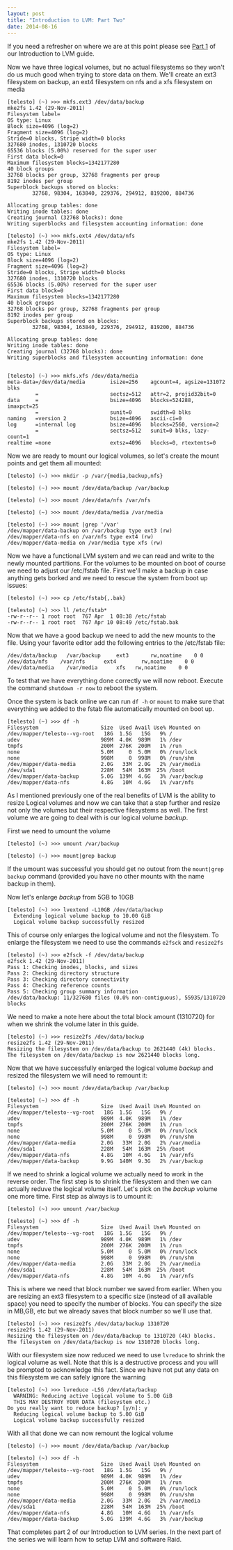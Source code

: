 ```yaml
---
layout: post
title: "Introduction to LVM: Part Two"
date: 2014-08-16
---
```


If you need a refresher on where we are at this point please see [Part 1][1] of our Introduction to LVM guide.

Now we have three logical volumes, but no actual filesystems so they won't do us much good when trying to store data on them. We'll create an ext3 filesystem on backup, an ext4 filesystem on nfs and a xfs filesystem on media

    [telesto] (~) >>> mkfs.ext3 /dev/data/backup
    mke2fs 1.42 (29-Nov-2011)
    Filesystem label=
    OS type: Linux
    Block size=4096 (log=2)
    Fragment size=4096 (log=2)
    Stride=0 blocks, Stripe width=0 blocks
    327680 inodes, 1310720 blocks
    65536 blocks (5.00%) reserved for the super user
    First data block=0
    Maximum filesystem blocks=1342177280
    40 block groups
    32768 blocks per group, 32768 fragments per group
    8192 inodes per group
    Superblock backups stored on blocks:
            32768, 98304, 163840, 229376, 294912, 819200, 884736

    Allocating group tables: done
    Writing inode tables: done
    Creating journal (32768 blocks): done
    Writing superblocks and filesystem accounting information: done

    [telesto] (~) >>> mkfs.ext4 /dev/data/nfs
    mke2fs 1.42 (29-Nov-2011)
    Filesystem label=
    OS type: Linux
    Block size=4096 (log=2)
    Fragment size=4096 (log=2)
    Stride=0 blocks, Stripe width=0 blocks
    327680 inodes, 1310720 blocks
    65536 blocks (5.00%) reserved for the super user
    First data block=0
    Maximum filesystem blocks=1342177280
    40 block groups
    32768 blocks per group, 32768 fragments per group
    8192 inodes per group
    Superblock backups stored on blocks:
            32768, 98304, 163840, 229376, 294912, 819200, 884736

    Allocating group tables: done
    Writing inode tables: done
    Creating journal (32768 blocks): done
    Writing superblocks and filesystem accounting information: done


    [telesto] (~) >>> mkfs.xfs /dev/data/media
    meta-data=/dev/data/media        isize=256    agcount=4, agsize=131072 blks
             =                       sectsz=512   attr=2, projid32bit=0
    data     =                       bsize=4096   blocks=524288, imaxpct=25
             =                       sunit=0      swidth=0 blks
    naming   =version 2              bsize=4096   ascii-ci=0
    log      =internal log           bsize=4096   blocks=2560, version=2
             =                       sectsz=512   sunit=0 blks, lazy-count=1
    realtime =none                   extsz=4096   blocks=0, rtextents=0


Now we are ready to mount our logical volumes, so let's create the mount points and get them all mounted:

    [telesto] (~) >>> mkdir -p /var/{media,backup,nfs}

    [telesto] (~) >>> mount /dev/data/backup /var/backup

    [telesto] (~) >>> mount /dev/data/nfs /var/nfs

    [telesto] (~) >>> mount /dev/data/media /var/media

    [telesto] (~) >>> mount |grep '/var'
    /dev/mapper/data-backup on /var/backup type ext3 (rw)
    /dev/mapper/data-nfs on /var/nfs type ext4 (rw)
    /dev/mapper/data-media on /var/media type xfs (rw)


Now we have a functional LVM system and we can read and write to the newly mounted partitions. For the volumes to be mounted on boot of course we need to adjust our /etc/fstab file. First we'll make a backup in case anything gets borked and we need to rescue the system from boot up issues:

    [telesto] (~) >>> cp /etc/fstab{,.bak}

    [telesto] (~) >>> ll /etc/fstab*
    -rw-r--r-- 1 root root  767 Apr  1 08:38 /etc/fstab
    -rw-r--r-- 1 root root  767 Apr 10 08:49 /etc/fstab.bak


Now that we have a good backup we need to add the new mounts to the file. Using your favorite editor add the following entries to the /etc/fstab file:

    /dev/data/backup   /var/backup     ext3       rw,noatime    0 0
    /dev/data/nfs    /var/nfs      ext4        rw,noatime    0 0
    /dev/data/media    /var/media      xfs   rw,noatime    0 0


To test that we have everything done correctly we will now reboot. Execute the command `shutdown -r now` to reboot the system.

Once the system is back online we can run `df -h` or `mount` to make sure that everything we added to the fstab file automatically mounted on boot up.

    [telesto] (~) >>> df -h
    Filesystem                    Size  Used Avail Use% Mounted on
    /dev/mapper/telesto--vg-root   18G  1.5G   15G   9% /
    udev                          989M  4.0K  989M   1% /dev
    tmpfs                         200M  276K  200M   1% /run
    none                          5.0M     0  5.0M   0% /run/lock
    none                          998M     0  998M   0% /run/shm
    /dev/mapper/data-media        2.0G   33M  2.0G   2% /var/media
    /dev/sda1                     228M   54M  163M  25% /boot
    /dev/mapper/data-backup       5.0G  139M  4.6G   3% /var/backup
    /dev/mapper/data-nfs          4.8G   10M  4.6G   1% /var/nfs


As I mentioned previously one of the real benefits of LVM is the ability to resize Logical volumes and now we can take that a step further and resize not only the volumes but their respective filesystems as well. The first volume we are going to deal with is our logical volume *backup*.

First we need to umount the volume

    [telesto] (~) >>> umount /var/backup

    [telesto] (~) >>> mount|grep backup


If the umount was successful you should get no outout from the `mount|grep backup` command (provided you have no other mounts with the name backup in them).

Now let's enlarge *backup* from 5GB to 10GB

    [telesto] (~) >>> lvextend -L10GB /dev/data/backup
      Extending logical volume backup to 10.00 GiB
      Logical volume backup successfully resized


This of course only enlarges the logical volume and not the filesystem. To enlarge the filesystem we need to use the commands `e2fsck` and `resize2fs`

    [telesto] (~) >>> e2fsck -f /dev/data/backup
    e2fsck 1.42 (29-Nov-2011)
    Pass 1: Checking inodes, blocks, and sizes
    Pass 2: Checking directory structure
    Pass 3: Checking directory connectivity
    Pass 4: Checking reference counts
    Pass 5: Checking group summary information
    /dev/data/backup: 11/327680 files (0.0% non-contiguous), 55935/1310720 blocks


We need to make a note here about the total block amount (1310720) for when we shrink the volume later in this guide.

    [telesto] (~) >>> resize2fs /dev/data/backup
    resize2fs 1.42 (29-Nov-2011)
    Resizing the filesystem on /dev/data/backup to 2621440 (4k) blocks.
    The filesystem on /dev/data/backup is now 2621440 blocks long.


Now that we have successfully enlarged the logical volume *backup* and resized the filesystem we will need to remount it:

    [telesto] (~) >>> mount /dev/data/backup /var/backup

    [telesto] (~) >>> df -h
    Filesystem                    Size  Used Avail Use% Mounted on
    /dev/mapper/telesto--vg-root   18G  1.5G   15G   9% /
    udev                          989M  4.0K  989M   1% /dev
    tmpfs                         200M  276K  200M   1% /run
    none                          5.0M     0  5.0M   0% /run/lock
    none                          998M     0  998M   0% /run/shm
    /dev/mapper/data-media        2.0G   33M  2.0G   2% /var/media
    /dev/sda1                     228M   54M  163M  25% /boot
    /dev/mapper/data-nfs          4.8G   10M  4.6G   1% /var/nfs
    /dev/mapper/data-backup       9.9G  140M  9.3G   2% /var/backup


If we need to shrink a logical volume we actually need to work in the reverse order. The first step is to shrink the filesystem and then we can actually reduve the logical volume itself. Let's pick on the *backup* volume one more time. First step as always is to umount it:

    [telesto] (~) >>> umount /var/backup

    [telesto] (~) >>> df -h
    Filesystem                    Size  Used Avail Use% Mounted on
    /dev/mapper/telesto--vg-root   18G  1.5G   15G   9% /
    udev                          989M  4.0K  989M   1% /dev
    tmpfs                         200M  276K  200M   1% /run
    none                          5.0M     0  5.0M   0% /run/lock
    none                          998M     0  998M   0% /run/shm
    /dev/mapper/data-media        2.0G   33M  2.0G   2% /var/media
    /dev/sda1                     228M   54M  163M  25% /boot
    /dev/mapper/data-nfs          4.8G   10M  4.6G   1% /var/nfs


This is where we need that block number we saved from earlier. When you are resizing an ext3 filesystem to a specific size (instead of all available space) you need to specify the number of blocks. You can specify the size in MB,GB, etc but we already saves that block number so we'll use that.

    [telesto] (~) >>> resize2fs /dev/data/backup 1310720
    resize2fs 1.42 (29-Nov-2011)
    Resizing the filesystem on /dev/data/backup to 1310720 (4k) blocks.
    The filesystem on /dev/data/backup is now 1310720 blocks long.


With our filesystem size now reduced we need to use `lvreduce` to shrink the logical volume as well. Note that this is a destructive process and you will be prompted to acknowledge this fact. Since we have not put any data on this filesystem we can safely ignore the warning

    [telesto] (~) >>> lvreduce -L5G /dev/data/backup
      WARNING: Reducing active logical volume to 5.00 GiB
      THIS MAY DESTROY YOUR DATA (filesystem etc.)
    Do you really want to reduce backup? [y/n]: y
      Reducing logical volume backup to 5.00 GiB
      Logical volume backup successfully resized


With all that done we can now remount the logical volume

    [telesto] (~) >>> mount /dev/data/backup /var/backup

    [telesto] (~) >>> df -h
    Filesystem                    Size  Used Avail Use% Mounted on
    /dev/mapper/telesto--vg-root   18G  1.5G   15G   9% /
    udev                          989M  4.0K  989M   1% /dev
    tmpfs                         200M  276K  200M   1% /run
    none                          5.0M     0  5.0M   0% /run/lock
    none                          998M     0  998M   0% /run/shm
    /dev/mapper/data-media        2.0G   33M  2.0G   2% /var/media
    /dev/sda1                     228M   54M  163M  25% /boot
    /dev/mapper/data-nfs          4.8G   10M  4.6G   1% /var/nfs
    /dev/mapper/data-backup       5.0G  139M  4.6G   3% /var/backup


That completes part 2 of our Introduction to LVM series. In the next part of the series we will learn how to setup LVM and software Raid.

 [1]: http://inchhighassassins.com/?page_id=24
